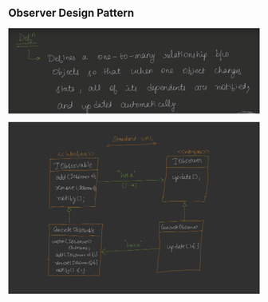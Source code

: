 ## Observer Design Pattern

![1757442599176](image/Observer/1757442599176.png)

![1757442616692](image/Observer/1757442616692.png)
